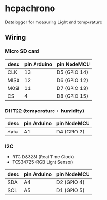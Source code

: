 
# hcpachrono

Datalogger for measuring Light and temperature

## Wiring 

### Micro SD card

desc | pin Arduino | pin NodeMCU
-----|-------------|--------------
CLK  | 13          | D5 (GPIO 14)
MIS0 | 12		   | D6 (GPIO 12)
M0SI | 11	       | D7 (GPIO 13)
CS   | 4           | D8 (GPIO 15)

### DHT22 (temperature + humidity)

desc | pin Arduino | pin NodeMCU
-----|-------------|--------------
data | A1           | D4 (GPIO 2)
 
### I2C

* RTC DS3231 (Real Time Clock)
* TCS34725 (RGB Light Sensor)

desc | pin Arduino | pin NodeMCU
-----|-------------|--------------
SDA  | A4          | D2 (GPIO 4)
SCL  | A5          | D1 (GPIO 5)
